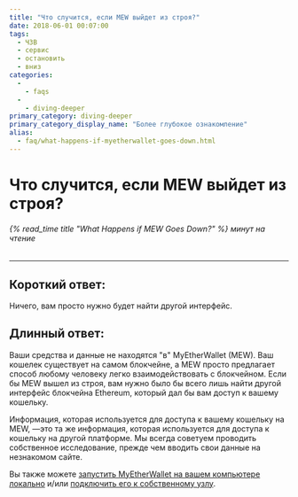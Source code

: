 ```yaml
---
title: "Что случится, если MEW выйдет из строя?"
date: 2018-06-01 00:07:00
tags:
  - ЧЗВ
  - сервис
  - остановить
  - вниз
categories:
  - 
    - faqs
  - 
    - diving-deeper
primary_category: diving-deeper
primary_category_display_name: "Более глубокое ознакомление"
alias:
  - faq/what-happens-if-myetherwallet-goes-down.html
---
```


# __Что случится, если MEW выйдет из строя?__
###### {% read_time title "What Happens if MEW Goes Down?" %} минут на чтение
***

## __Короткий ответ:__
Ничего, вам просто нужно будет найти другой интерфейс.

## __Длинный ответ:__
Ваши средства и данные не находятся "в" MyEtherWallet (MEW). Ваш кошелек существует на самом блокчейне, а MEW просто предлагает способ любому человеку легко взаимодействовать с блокчейном. Если бы MEW вышел из строя, вам нужно было бы всего лишь найти другой интерфейс блокчейна Ethereum, который дал бы вам доступ к вашему кошельку.

Информация, которая используется для доступа к вашему кошельку на MEW, —это та же информация, которая используется для доступа к кошельку на другой платформе. Мы всегда советуем проводить собственное исследование, прежде чем вводить свои данные на незнакомом сайте.

Вы также можете [запустить MyEtherWallet на вашем компьютере локально](/@@@@@@/networks-and-nodes/unable-to-connect-to-custom-node/) и/или [подключить его к собственному узлу](/@@@@@@/networks-and-nodes/unable-to-connect-to-custom-node/).